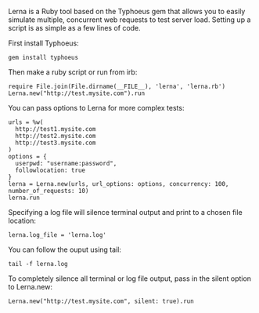 Lerna is a Ruby tool based on the Typhoeus gem that allows you to easily simulate multiple,
concurrent web requests to test server load.  Setting up a script is as simple as a few lines
of code.

First install Typhoeus:

    gem install typhoeus
    
Then make a ruby script or run from irb:

    require File.join(File.dirname(__FILE__), 'lerna', 'lerna.rb')
    Lerna.new("http://test.mysite.com").run
    
You can pass options to Lerna for more complex tests:

    urls = %w(
      http://test1.mysite.com
      http://test2.mysite.com
      http://test3.mysite.com
    )
    options = {
      userpwd: "username:password",
      followlocation: true
    }
    lerna = Lerna.new(urls, url_options: options, concurrency: 100, number_of_requests: 10)
    lerna.run
    
Specifying a log file will silence terminal output and print to a chosen file location:

    lerna.log_file = 'lerna.log'
    
You can follow the ouput using tail:

    tail -f lerna.log
    
To completely silence all terminal or log file output, pass in the silent option to Lerna.new:

    Lerna.new("http://test.mysite.com", silent: true).run
